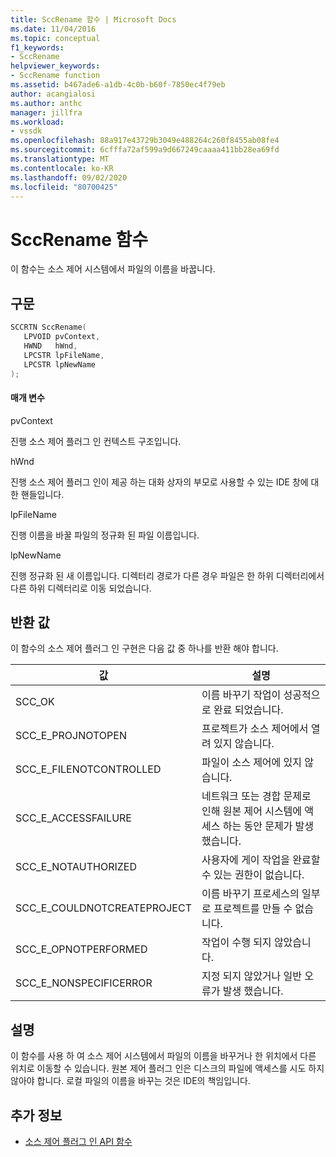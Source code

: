 ```yaml
---
title: SccRename 함수 | Microsoft Docs
ms.date: 11/04/2016
ms.topic: conceptual
f1_keywords:
- SccRename
helpviewer_keywords:
- SccRename function
ms.assetid: b467ade6-a1db-4c0b-b60f-7850ec4f79eb
author: acangialosi
ms.author: anthc
manager: jillfra
ms.workload:
- vssdk
ms.openlocfilehash: 88a917e43729b3049e488264c260f8455ab08fe4
ms.sourcegitcommit: 6cfffa72af599a9d667249caaaa411bb28ea69fd
ms.translationtype: MT
ms.contentlocale: ko-KR
ms.lasthandoff: 09/02/2020
ms.locfileid: "80700425"
---
```

# <a name="sccrename-function"></a>SccRename 함수
이 함수는 소스 제어 시스템에서 파일의 이름을 바꿉니다.

## <a name="syntax"></a>구문

```cpp
SCCRTN SccRename(
   LPVOID pvContext,
   HWND   hWnd,
   LPCSTR lpFileName,
   LPCSTR lpNewName
);
```

#### <a name="parameters"></a>매개 변수
 pvContext

진행 소스 제어 플러그 인 컨텍스트 구조입니다.

 hWnd

진행 소스 제어 플러그 인이 제공 하는 대화 상자의 부모로 사용할 수 있는 IDE 창에 대 한 핸들입니다.

 lpFileName

진행 이름을 바꿀 파일의 정규화 된 파일 이름입니다.

 lpNewName

진행 정규화 된 새 이름입니다. 디렉터리 경로가 다른 경우 파일은 한 하위 디렉터리에서 다른 하위 디렉터리로 이동 되었습니다.

## <a name="return-value"></a>반환 값
 이 함수의 소스 제어 플러그 인 구현은 다음 값 중 하나를 반환 해야 합니다.

|값|설명|
|-----------|-----------------|
|SCC_OK|이름 바꾸기 작업이 성공적으로 완료 되었습니다.|
|SCC_E_PROJNOTOPEN|프로젝트가 소스 제어에서 열려 있지 않습니다.|
|SCC_E_FILENOTCONTROLLED|파일이 소스 제어에 있지 않습니다.|
|SCC_E_ACCESSFAILURE|네트워크 또는 경합 문제로 인해 원본 제어 시스템에 액세스 하는 동안 문제가 발생 했습니다.|
|SCC_E_NOTAUTHORIZED|사용자에 게이 작업을 완료할 수 있는 권한이 없습니다.|
|SCC_E_COULDNOTCREATEPROJECT|이름 바꾸기 프로세스의 일부로 프로젝트를 만들 수 없습니다.|
|SCC_E_OPNOTPERFORMED|작업이 수행 되지 않았습니다.|
|SCC_E_NONSPECIFICERROR|지정 되지 않았거나 일반 오류가 발생 했습니다.|

## <a name="remarks"></a>설명
 이 함수를 사용 하 여 소스 제어 시스템에서 파일의 이름을 바꾸거나 한 위치에서 다른 위치로 이동할 수 있습니다. 원본 제어 플러그 인은 디스크의 파일에 액세스를 시도 하지 않아야 합니다. 로컬 파일의 이름을 바꾸는 것은 IDE의 책임입니다.

## <a name="see-also"></a>추가 정보
- [소스 제어 플러그 인 API 함수](../extensibility/source-control-plug-in-api-functions.md)

